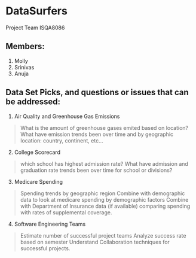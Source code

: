 # DataSurfers
Project Team ISQA8086

## Members:
1. Molly 
2. Srinivas
3. Anuja

## Data Set Picks, and questions or issues that can be addressed:
1. Air Quality and Greenhouse Gas Emissions
>  What is the amount of greenhouse gases emited based on location?
>  What have emission trends been over time and by geographic location: country, continent, etc...
  
2. College Scorecard
> which school has highest admission rate?
> What have admission and graduation rate trends been over time for school or divisions?

3. Medicare Spending
> Spending trends by geographic region
> Combine with demographic data to look at medicare spending by demographic factors
> Combine with Department of Insurance data (if available) comparing spending with rates of supplemental coverage.

4. Software Engineering Teams
> Estimate number of successful project teams
> Analyze success rate based on semester
> Understand Collaboration techniques for successful projects.
